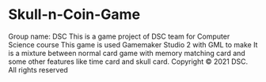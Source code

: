 # Skull-n-Coin-Game
Group name: DSC
This is a game project of DSC team for Computer Science course
This game is used Gamemaker Studio 2 with GML to make
It is a mixture between normal card game with memory matching card 
and some other features like time card and skull card.
Copyright © 2021 DSC. All rights reserved